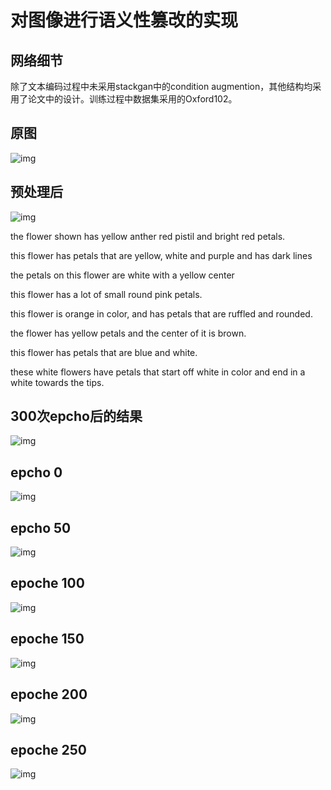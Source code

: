 # 对图像进行语义性篡改的实现
## 网络细节

除了文本编码过程中未采用stackgan中的condition augmention，其他结构均采用了论文中的设计。训练过程中数据集采用的Oxford102。

## 原图

![img](./image/original.png)

## 预处理后

![img](./image/ori2.png)

the flower shown has yellow anther red pistil and bright red petals.

this flower has petals that are yellow, white and purple and has dark lines

the petals on this flower are white with a yellow center

this flower has a lot of small round pink petals.

this flower is orange in color, and has petals that are ruffled and rounded.

the flower has yellow petals and the center of it is brown.

this flower has petals that are blue and white.
                      
these white flowers have petals that start off white in color and end in a white towards the tips.

## 300次epcho后的结果

![img](./image/train_300.png)

## epcho 0 

![img](./image/train_00.png)

## epcho 50

![img](./image/train_50.png)

## epoche 100

![img](./image/train_100.png)

## epoche 150

![img](./image/train_150.png)

## epoche 200

![img](./image/train_200.png)

## epoche 250

![img](./image/train_250.png)

